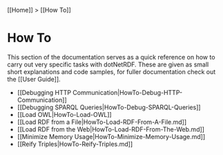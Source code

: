 [[Home]] > [[How To]]

# How To

This section of the documentation serves as a quick reference on how to carry out very specific tasks with dotNetRDF.  These are given as small short explanations and code samples, for fuller documentation check out the [[User Guide]].

* [[Debugging HTTP Communication|HowTo-Debug-HTTP-Communication]]
* [[Debugging SPARQL Queries|HowTo-Debug-SPARQL-Queries]]
* [[Load OWL|HowTo-Load-OWL]]
* [[Load RDF from a File|HowTo-Load-RDF-From-A-File.md]]
* [[Load RDF from the Web|HowTo-Load-RDF-From-The-Web.md]]
* [[Minimize Memory Usage|HowTo-Minimize-Memory-Usage.md]]
* [[Reify Triples|HowTo-Reify-Triples.md]]
